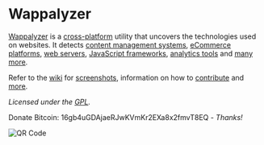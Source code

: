 # Wappalyzer

[Wappalyzer](https://wappalyzer.com/) is a 
[cross-platform](https://github.com/ElbertF/Wappalyzer/wiki/Drivers) utility that uncovers the 
technologies used on websites.  It detects
[content management systems](https://wappalyzer.com/categories/cms),
[eCommerce platforms](https://wappalyzer.com/categories/ecommerce),
[web servers](https://wappalyzer.com/categories/web-servers), 
[JavaScript frameworks](https://wappalyzer.com/categories/javascript-frameworks),
[analytics tools](https://wappalyzer.com/categories/analytics) and
[many more](https://wappalyzer.com/applications).

Refer to the [wiki](https://github.com/ElbertF/Wappalyzer/wiki) for
[screenshots](https://github.com/ElbertF/Wappalyzer/wiki/Screenshots), information on how to 
[contribute](https://github.com/ElbertF/Wappalyzer/wiki/Contributing) and
[more](https://github.com/ElbertF/Wappalyzer/wiki/_pages).

*Licensed under the [GPL](https://github.com/ElbertF/Wappalyzer/blob/master/LICENSE).*

Donate Bitcoin: 16gb4uGDAjaeRJwKVmKr2EXa8x2fmvT8EQ - *Thanks!*

![QR Code](https://wappalyzer.com/sites/default/themes/wappalyzer/images/bitcoinqrcode.png)
